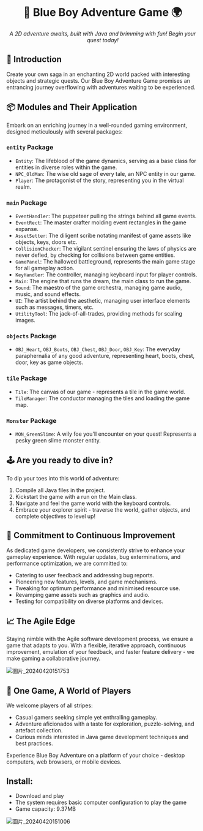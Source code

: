 <h1 align="center">💙 Blue Boy Adventure Game 🌍</h1>
<p align="center">
  <em>A 2D adventure awaits, built with Java and brimming with fun! Begin your quest today!</em>
</p>

## 🚀 Introduction

Create your own saga in an enchanting 2D world packed with interesting objects and strategic quests. Our Blue Boy Adventure Game promises an entrancing journey overflowing with adventures waiting to be experienced.

## 📦 Modules and Their Application

Embark on an enriching journey in a well-rounded gaming environment, designed meticulously with several packages:

### `entity` Package
- `Entity`: The lifeblood of the game dynamics, serving as a base class for entities in diverse roles within the game.
- `NPC_OldMan`: The wise old sage of every tale, an NPC entity in our game.
- `Player`: The protagonist of the story, representing you in the virtual realm.

### `main` Package
- `EventHandler`: The puppeteer pulling the strings behind all game events.
- `EventRect`: The master crafter molding event rectangles in the game expanse.
- `AssetSetter`: The diligent scribe notating manifest of game assets like objects, keys, doors etc.
- `CollisionChecker`: The vigilant sentinel ensuring the laws of physics are never defied, by checking for collisions between game entities.
- `GamePanel`: The hallowed battleground, represents the main game stage for all gameplay action.
- `KeyHandler`: The controller, managing keyboard input for player controls.
- `Main`: The engine that runs the dream, the main class to run the game.
- `Sound`: The maestro of the game orchestra, managing game audio, music, and sound effects.
- `UI`: The artist behind the aesthetic, managing user interface elements such as messages, timers, etc.
- `UtilityTool`: The jack-of-all-trades, providing methods for scaling images.

### `objects` Package
- `OBJ_Heart`, `OBJ_Boots`, `OBJ_Chest`, `OBJ_Door`, `OBJ_Key`: The everyday paraphernalia of any good adventure, representing heart, boots, chest, door, key as game objects.

### `tile` Package
- `Tile`: The canvas of our game - represents a tile in the game world.
- `TileManager`: The conductor managing the tiles and loading the game map.

### `Monster` Package
- `MON_GreenSlime`: A wily foe you'll encounter on your quest! Represents a pesky green slime monster entity.

## 🕹️ Are you ready to dive in?

To dip your toes into this world of adventure:

1. Compile all Java files in the project.
2. Kickstart the game with a run on the Main class.
3. Navigate and feel the game world with the keyboard controls.
4. Embrace your explorer spirit - traverse the world, gather objects, and complete objectives to level up!

## 🔧 Commitment to Continuous Improvement
   
As dedicated game developers, we consistently strive to enhance your gameplay experience. With regular updates, bug exterminations, and performance optimization, we are committed to:

- Catering to user feedback and addressing bug reports.
- Pioneering new features, levels, and game mechanisms.
- Tweaking for optimum performance and minimised resource use.
- Revamping game assets such as graphics and audio.
- Testing for compatibility on diverse platforms and devices.

## 📈 The Agile Edge

Staying nimble with the Agile software development process, we ensure a game that adapts to you. With a flexible, iterative approach, continuous improvement, emulation of your feedback, and faster feature delivery - we make gaming a collaborative journey.

![圖片_20240420151753](https://github.com/kenleong1203/p2204857-final-project/assets/166484479/3e48050a-b08f-46a6-ac93-3c8f709c3b2b)

## 🎯 One Game, A World of Players

We welcome players of all stripes:

- Casual gamers seeking simple yet enthralling gameplay.
- Adventure aficionados with a taste for exploration, puzzle-solving, and artefact collection.
- Curious minds interested in Java game development techniques and best practices.

Experience Blue Boy Adventure on a platform of your choice - desktop computers, web browsers, or mobile devices.

## Install:
- Download and play
- The system requires basic computer configuration to play the game
- Game capacity: 9.37MB

![圖片_20240420151006](https://github.com/kenleong1203/p2204857-final-project/assets/166484479/4e3c7672-cb8e-4097-8225-8a95f8bdd0a9)

